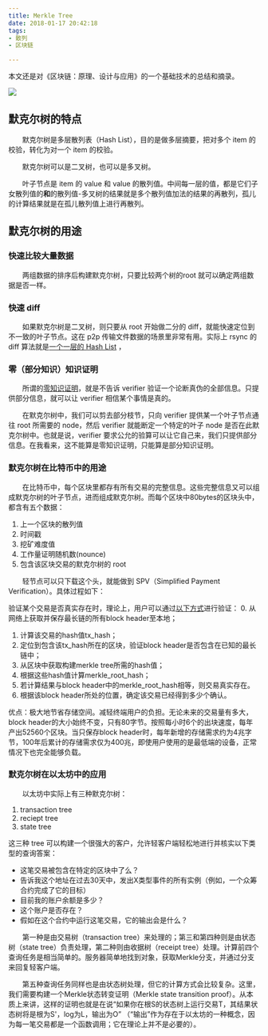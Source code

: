 ```yaml
---
title: Merkle Tree
date: 2018-01-17 20:42:18
tags:
- 散列
- 区块链

---
```


本文还是对《区块链：原理、设计与应用》的一个基础技术的总结和摘录。

![](https://ws1.sinaimg.cn/large/66dd581fly1fnjpt4uvomj20zk0mnmyi.jpg)

## 默克尔树的特点 ##

&emsp;&emsp;默克尔树是多层散列表（Hash List），目的是做多层摘要，把对多个 item 的校验，转化为对一个 item 的校验。

&emsp;&emsp;默克尔树可以是二叉树，也可以是多叉树。

&emsp;&emsp;叶子节点是 item 的 value 和 value 的散列值。中间每一层的值，都是它们子女散列值的**和**的散列值-多叉树的结果就是多个散列值加法的结果的再散列，孤儿的计算结果就是在孤儿散列值上进行再散列。

## 默克尔树的用途 ##

### 快速比较大量数据 ###
 
&emsp;&emsp;两组数据的排序后构建默克尔树，只要比较两个树的root 就可以确定两组数据是否一样。

### 快速 diff ###

&emsp;&emsp;如果默克尔树是二叉树，则只要从 root 开始做二分的 diff，就能快速定位到不一致的叶子节点。这在 p2p 传输文件数据的场景里非常有用。实际上 rsync 的 diff 算法就是[一个一层的 Hash List][1] ，

### 零（部分知识）知识证明 ###

&emsp;&emsp;所谓的[零知识证明][2]，就是不告诉 verifier 验证一个论断真伪的全部信息。只提供部分信息，就可以让 verifier 相信某个事情是真的。

&emsp;&emsp;在默克尔树中，我们可以剪去部分枝节，只向 verifier 提供某一个叶子节点通往 root 所需要的 node，然后 verifier 就能断定一个特定的叶子 node 是否在此默克尔树中。也就是说，verifier 要求公允的验算可以让它自己来，我们只提供部分信息。在我看来，这不能算是零知识证明，只能算是部分知识证明。

### 默克尔树在比特币中的用途 ###

&emsp;&emsp;在比特币中，每个区块里都存有所有交易的完整信息。这些完整信息又可以组成默克尔树的叶子节点，进而组成默克尔树。而每个区块中80bytes的区块头中，都含有五个数据：

 1. 上一个区块的散列值
 2. 时间戳
 3. 挖矿难度值
 4. 工作量证明随机数(nounce)
 5. 包含该区块交易的默克尔树的 root

&emsp;&emsp;轻节点可以只下载这个头，就能做到 SPV（Simplified Payment Verification）。具体过程如下：

验证某个交易是否真实存在时，理论上，用户可以通过[以下方式][3]进行验证：
0. 从网络上获取并保存最长链的所有block header至本地；
1. 计算该交易的hash值tx_hash；
2. 定位到包含该tx_hash所在的区块，验证block header是否包含在已知的最长链中；
3. 从区块中获取构建merkle tree所需的hash值；
4. 根据这些hash值计算merkle_root_hash；
5. 若计算结果与block header中的merkle_root_hash相等，则交易真实存在。
6. 根据该block header所处的位置，确定该交易已经得到多少个确认。

优点：极大地节省存储空间。减轻终端用户的负担。无论未来的交易量有多大，block header的大小始终不变，只有80字节。按照每小时6个的出块速度，每年产出52560个区块。当只保存block header时，每年新增的存储需求约为4兆字节，100年后累计的存储需求仅为400兆，即使用户使用的是最低端的设备，正常情况下也完全能够负载。

### 默克尔树在以太坊中的应用 ###
 
&emsp;&emsp;以太坊中实际上有三种默克尔树：

1. transaction tree
2. reciept tree
3. state tree

这三种 tree 可以构建一个很强大的客户，允许轻客户端轻松地进行并核实以下类型的查询答案：

- 这笔交易被包含在特定的区块中了么？
- 告诉我这个地址在过去30天中，发出X类型事件的所有实例（例如，一个众筹合约完成了它的目标）
- 目前我的账户余额是多少？
- 这个账户是否存在？
- 假如在这个合约中运行这笔交易，它的输出会是什么？

&emsp;&emsp;第一种是由交易树（transaction tree）来处理的；第三和第四种则是由状态树（state tree）负责处理，第二种则由收据树（receipt tree）处理。计算前四个查询任务是相当简单的。服务器简单地找到对象，获取Merkle分支，并通过分支来回复轻客户端。

&emsp;&emsp;第五种查询任务同样也是由状态树处理，但它的计算方式会比较复杂。这里，我们需要构建一个Merkle状态转变证明（Merkle state transition proof）。从本质上来讲，这样的证明也就是在说“如果你在根S的状态树上运行交易T，其结果状态树将是根为S'，log为L，输出为O” （“输出”作为存在于以太坊的一种概念，因为每一笔交易都是一个函数调用；它在理论上并不是必要的）。

  [1]: https://coolshell.cn/articles/7425.html
  [2]: https://baike.baidu.com/item/%E9%9B%B6%E7%9F%A5%E8%AF%86%E8%AF%81%E6%98%8E
  [3]: http://8btc.com/thread-15128-1-1.html